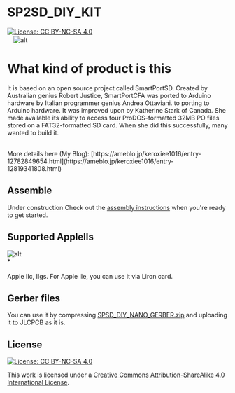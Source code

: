 # SP2SD_DIY_KIT
[![License: CC BY-NC-SA 4.0](https://img.shields.io/badge/License-CC%20BY--NC--SA%204.0-lightgrey.svg)](https://creativecommons.org/licenses/by-nc-sa/4.0/)
<br>
　![alt](images/IMG_4263.jpeg)
# What kind of product is this
It is based on an open source project called SmartPortSD. 
Created by Australian genius Robert Justice, SmartPortCFA was ported to Arduino hardware by Italian programmer genius Andrea Ottaviani.  to porting to Arduino hardware. It was improved upon by Katherine Stark of Canada. She made available its ability to access four ProDOS-formatted 32MB PO files stored on a FAT32-formatted SD card. When she did this successfully, many wanted to build it.

<BR>
More details here (My Blog):
  [https://ameblo.jp/keroxiee1016/entry-12782849654.html](https://ameblo.jp/keroxiee1016/entry-12819341808.html)

## Assemble

Under construction
Check out the [assembly instructions](Assembly/README.md) when you're ready to get started.

## Supported AppleIIs
![alt](images/IMG_4253.jpeg)
<BR>
*
<BR><BR>
Apple IIc, IIgs. For Apple IIe, you can use it via Liron card.

## Gerber files

You can use it by compressing [SPSD_DIY_NANO_GERBER.zip](SPSD_DIY_NANO_GERBER.zip)  and uploading it to JLCPCB as it is.

## License

[![License: CC BY-NC-SA 4.0](https://img.shields.io/badge/License-CC%20BY--NC--SA%204.0-lightgrey.svg)](https://creativecommons.org/licenses/by-nc-sa/4.0/)

This work is licensed under a
[Creative Commons Attribution-ShareAlike 4.0 International License](https://creativecommons.org/licenses/by-nc-sa/4.0/).
